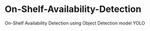 # On-Shelf-Availability-Detection
On-Shelf Availability Detection using Object Detection model YOLO
